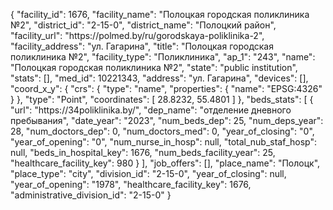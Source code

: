 {
    "facility_id": 1676,
    "facility_name": "Полоцкая городская поликлиника №2",
    "district_id": "2-15-0",
    "district_name": "Полоцкий район",
    "facility_url": "https:\/\/polmed.by\/ru\/gorodskaya-poliklinika-2",
    "facility_address": "ул. Гагарина",
    "title": "Полоцкая городская поликлиника №2",
    "facility_type": "Поликлиника",
    "ap_1": "243",
    "name": "Полоцкая городская поликлиника №2",
    "state": "public institution",
    "stats": [],
    "med_id": 10221343,
    "address": "ул. Гагарина",
    "devices": [],
    "coord_x_y": {
        "crs": {
            "type": "name",
            "properties": {
                "name": "EPSG:4326"
            }
        },
        "type": "Point",
        "coordinates": [
            28.8232,
            55.4801
        ]
    },
    "beds_stats": [
        {
            "url": "https:\/\/34poliklinika.by\/",
            "dep_name": "отделение дневного пребывания",
            "date_year": "2023",
            "num_beds_dep": 25,
            "num_deps_year": 28,
            "num_doctors_dep": 0,
            "num_doctors_med": 0,
            "year_of_closing": "0",
            "year_of_opening": "0",
            "num_nurse_in_hosp": null,
            "total_nub_staf_hosp": null,
            "beds_in_hospital_key": 1676,
            "num_beds_facility_year": 25,
            "healthcare_facility_key": 980
        }
    ],
    "job_offers": [],
    "place_name": "Полоцк",
    "place_type": "city",
    "division_id": "2-15-0",
    "year_of_closing": null,
    "year_of_opening": "1978",
    "healthcare_facility_key": 1676,
    "administrative_division_id": "2-15-0"
}